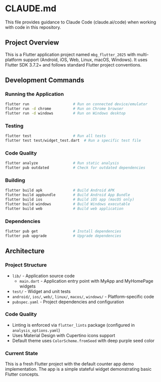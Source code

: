 # CLAUDE.md

This file provides guidance to Claude Code (claude.ai/code) when working with code in this repository.

## Project Overview

This is a Flutter application project named `mbg_flutter_2025` with multi-platform support (Android, iOS, Web, Linux, macOS, Windows). It uses Flutter SDK 3.7.2+ and follows standard Flutter project conventions.

## Development Commands

### Running the Application
```bash
flutter run                    # Run on connected device/emulator
flutter run -d chrome          # Run on Chrome browser
flutter run -d windows         # Run on Windows desktop
```

### Testing
```bash
flutter test                   # Run all tests
flutter test test/widget_test.dart  # Run a specific test file
```

### Code Quality
```bash
flutter analyze                # Run static analysis
flutter pub outdated           # Check for outdated dependencies
```

### Building
```bash
flutter build apk              # Build Android APK
flutter build appbundle        # Build Android App Bundle
flutter build ios              # Build iOS app (macOS only)
flutter build windows          # Build Windows executable
flutter build web              # Build web application
```

### Dependencies
```bash
flutter pub get                # Install dependencies
flutter pub upgrade            # Upgrade dependencies
```

## Architecture

### Project Structure
- `lib/` - Application source code
  - `main.dart` - Application entry point with MyApp and MyHomePage widgets
- `test/` - Widget and unit tests
- `android/`, `ios/`, `web/`, `linux/`, `macos/`, `windows/` - Platform-specific code
- `pubspec.yaml` - Project dependencies and configuration

### Code Quality
- Linting is enforced via `flutter_lints` package (configured in `analysis_options.yaml`)
- Uses Material Design with Cupertino icons support
- Default theme uses `ColorScheme.fromSeed` with deep purple seed color

### Current State
This is a fresh Flutter project with the default counter app demo implementation. The app is a simple stateful widget demonstrating basic Flutter concepts.
